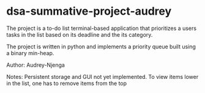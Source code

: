# dsa-summative-project-audrey
The project is a to-do list terminal-based application
that prioritizes a users tasks in the list based on
its deadline and the its category.

The project is written in python and implements a 
priority queue built using a binary min-heap.

Author: Audrey-Njenga

Notes:
Persistent storage and GUI not yet implemented.
To view items lower in the list, one has to remove 
items from the top